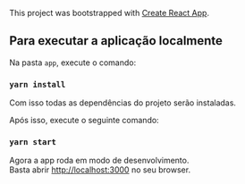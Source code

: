 This project was bootstrapped with [Create React App](https://github.com/facebook/create-react-app).

## Para executar a aplicação localmente

Na pasta `app`, execute o comando:

### `yarn install`

Com isso todas as dependências do projeto serão instaladas.

Após isso, execute o seguinte comando:

### `yarn start`

Agora a app roda em modo de desenvolvimento.<br />
Basta abrir [http://localhost:3000](http://localhost:3000) no seu browser.
